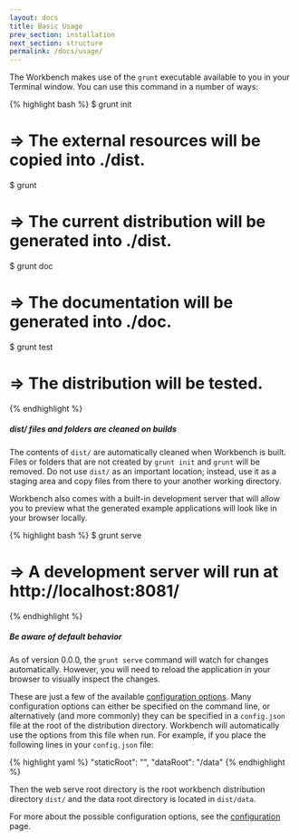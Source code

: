 ```yaml
---
layout: docs
title: Basic Usage
prev_section: installation
next_section: structure
permalink: /docs/usage/
---
```


The Workbench makes use of the `grunt` executable available to you in your Terminal
window. You can use this command in a number of ways:

{% highlight bash %}
$ grunt init
# => The external resources will be copied into ./dist.

$ grunt
# => The current distribution will be generated into ./dist.

$ grunt doc
# => The documentation will be generated into ./doc.

$ grunt test
# => The distribution will be tested.
{% endhighlight %}

<div class="note warning">
  <h5>dist/ files and folders are cleaned on builds</h5>
  <p>
    The contents of <code>dist/</code> are automatically
    cleaned when Workbench is built.  Files or folders that are not
    created by <code>grunt init</code> and <code>grunt</code> will be
    removed.  Do not use <code>dist/</code> as an important location;
    instead, use it as a staging area and copy files from there to your
    another working directory.
  </p>
</div>

Workbench also comes with a built-in development server that will allow you to
preview what the generated example applications will look like in your browser
locally.

{% highlight bash %}
$ grunt serve
# => A development server will run at http://localhost:8081/
{% endhighlight %}

<div class="note info">
  <h5>Be aware of default behavior</h5>
  <p>
    As of version 0.0.0, the <code>grunt serve</code> command will watch for changes
    automatically. However, you will need to reload the application in your browser
    to visually inspect the changes.</p>
</div>

These are just a few of the available [configuration options](../configuration/).
Many configuration options can either be specified on the command line,
or alternatively (and more commonly) they can be specified in a `config.json`
file at the root of the distribution directory. Workbench will automatically use the
options from this file when run. For example, if you place the following lines
in your `config.json` file:

{% highlight yaml %}
"staticRoot": "",
"dataRoot": "/data"
{% endhighlight %}

Then the web serve root directory is the root workbench distribution directory
`dist/` and the data root directory is located in `dist/data`.

For more about the possible configuration options, see the
[configuration](../configuration/) page.
